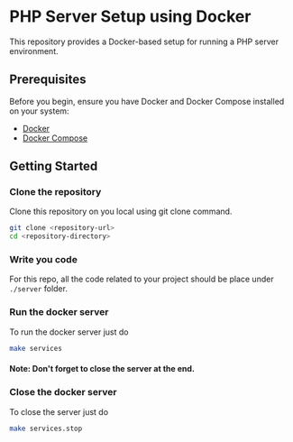 # PHP Server Setup using Docker

This repository provides a Docker-based setup for running a PHP server environment.

## Prerequisites

Before you begin, ensure you have Docker and Docker Compose installed on your system:

- [Docker](https://www.docker.com/)
- [Docker Compose](https://docs.docker.com/compose/)

## Getting Started

### Clone the repository

Clone this repository on you local using git clone command.
```bash
git clone <repository-url>
cd <repository-directory>
```

### Write you code

For this repo, all the code related to your project should be place under `./server` folder.

### Run the docker server

To run the docker server just do

```bash
make services
```

#### Note: Don't forget to close the server at the end.

### Close the docker server

To close the server just do

```bash
make services.stop
```
